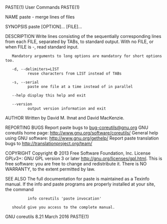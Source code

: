 PASTE(1)                                                User Commands                                               PASTE(1)



NAME
       paste - merge lines of files

SYNOPSIS
       paste [OPTION]... [FILE]...

DESCRIPTION
       Write lines consisting of the sequentially corresponding lines from each FILE, separated by TABs, to standard output.
       With no FILE, or when FILE is -, read standard input.

       Mandatory arguments to long options are mandatory for short options too.

       -d, --delimiters=LIST
              reuse characters from LIST instead of TABs

       -s, --serial
              paste one file at a time instead of in parallel

       --help display this help and exit

       --version
              output version information and exit

AUTHOR
       Written by David M. Ihnat and David MacKenzie.

REPORTING BUGS
       Report paste bugs to bug-coreutils@gnu.org
       GNU coreutils home page: <http://www.gnu.org/software/coreutils/>
       General help using GNU software: <http://www.gnu.org/gethelp/>
       Report paste translation bugs to <http://translationproject.org/team/>

COPYRIGHT
       Copyright  ©  2013   Free   Software   Foundation,   Inc.    License   GPLv3+:   GNU   GPL   version   3   or   later
       <http://gnu.org/licenses/gpl.html>.
       This  is free software: you are free to change and redistribute it.  There is NO WARRANTY, to the extent permitted by
       law.

SEE ALSO
       The full documentation for paste is maintained as a Texinfo manual.  If the info  and  paste  programs  are  properly
       installed at your site, the command

              info coreutils 'paste invocation'

       should give you access to the complete manual.



GNU coreutils 8.21                                       March 2016                                                 PASTE(1)
